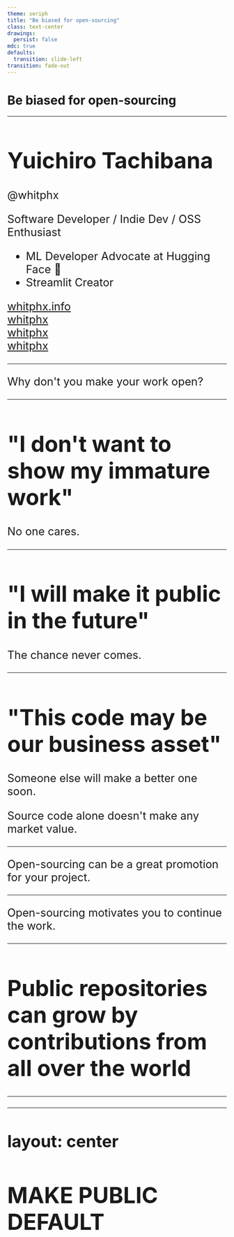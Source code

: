 ```yaml
---
theme: seriph
title: "Be biased for open-sourcing"
class: text-center
drawings:
  persist: false
mdc: true
defaults:
  transition: slide-left
transition: fade-out
---
```


<h1>
Be biased for open-sourcing
</h1>

---

<div class="slide">

# Yuichiro Tachibana

@whitphx

<div mt-8>
Software Developer / Indie Dev / OSS Enthusiast
</div>

<div mt-4>

<v-clicks>

- ML Developer Advocate at Hugging Face 🤗
- Streamlit Creator

</v-clicks>

</div>

<div my-10 w-min flex="~ gap-1" items-center justify-center v-click>
  <div i-ri-user-3-line op50 ma text-xl />
  <div><a href="https://whitphx.info/" target="_blank" class="border-none! font-300">whitphx.info</a></div>
  <div i-ri-github-line op50 ma text-xl ml4/>
  <div><a href="https://github.com/whitphx" target="_blank" class="border-none! font-300">whitphx</a></div>
  <div i-ri-linkedin-line op50 ma text-xl ml4/>
  <div><a href="https://www.linkedin.com/in/whitphx/" target="_blank" class="border-none! font-300">whitphx</a></div>
  <div i-ri-twitter-x-line op50 ma text-xl ml4/>
  <div><a href="https://twitter.com/whitphx" target="_blank" class="border-none! font-300">whitphx</a></div>
</div>

</div>

<style>
.slide {
  font-size: 1.8em;
}
</style>

---

Why don't you make your work open?

---

# "I don't want to show my immature work"

<div v-click text-4xl>
No one cares.
</div>

---

# "I will make it public in the future"

<div v-click text-4xl>
The chance never comes.
</div>

<!-- https://github.com/whitphx/tasquet -->

---

# "This code may be our business asset"

<div v-click text-4xl>
Someone else will make a better one soon.
</div>

Source code alone doesn't make any market value.

---

Open-sourcing can be a great promotion for your project.

---

Open-sourcing motivates you to continue the work.

---

# Public repositories can grow by contributions from all over the world


---

---
layout: center
---

<h1 text-4xl>
MAKE <span v-mark.underline.orange="0">PUBLIC</span> DEFAULT
</h1>

